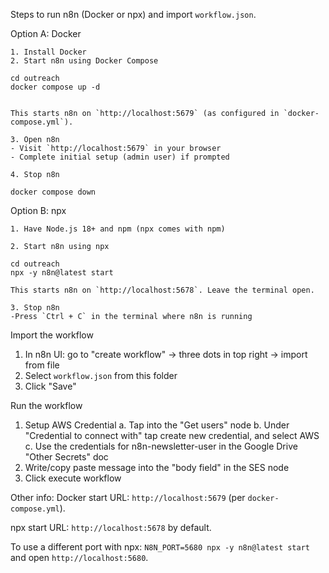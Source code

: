 Steps to run n8n (Docker or npx) and import `workflow.json`.

Option A: Docker

    1. Install Docker
    2. Start n8n using Docker Compose

    cd outreach
    docker compose up -d


    This starts n8n on `http://localhost:5679` (as configured in `docker-compose.yml`).

    3. Open n8n
    - Visit `http://localhost:5679` in your browser
    - Complete initial setup (admin user) if prompted

    4. Stop n8n

    docker compose down

Option B: npx

    1. Have Node.js 18+ and npm (npx comes with npm)

    2. Start n8n using npx

    cd outreach
    npx -y n8n@latest start

    This starts n8n on `http://localhost:5678`. Leave the terminal open.

    3. Stop n8n
    -Press `Ctrl + C` in the terminal where n8n is running

Import the workflow
1. In n8n UI: go to "create workflow" -> three dots in top right -> import from file
2. Select `workflow.json` from this folder
3. Click "Save"

Run the workflow
1. Setup AWS Credential
    a. Tap into the "Get users" node
    b. Under "Credential to connect with" tap create new credential, and select AWS
    c. Use the credentials for n8n-newsletter-user in the Google Drive "Other Secrets" doc
2. Write/copy paste message into the "body field" in the SES node
3. Click execute workflow

Other info:
Docker start URL: `http://localhost:5679` (per `docker-compose.yml`).

npx start URL: `http://localhost:5678` by default.

To use a different port with npx: `N8N_PORT=5680 npx -y n8n@latest start` and open `http://localhost:5680`.
